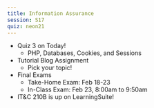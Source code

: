 ```yaml
---
title: Information Assurance
session: S17
quiz: neon21
---
```

* Quiz 3 on Today!
    * PHP, Databases, Cookies, and Sessions
* Tutorial Blog Assignment
    * Pick your topic!
* Final Exams
    * Take-Home Exam: Feb 18-23
    * In-Class Exam: Feb 23, 8:00am to 9:50am
* IT&C 210B is up on LearningSuite!